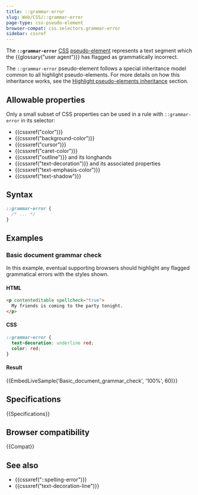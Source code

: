 ```yaml
---
title: ::grammar-error
slug: Web/CSS/::grammar-error
page-type: css-pseudo-element
browser-compat: css.selectors.grammar-error
sidebar: cssref
---
```


The **`::grammar-error`** [CSS](/en-US/docs/Web/CSS) [pseudo-element](/en-US/docs/Web/CSS/Reference/Selectors/Pseudo-elements) represents a text segment which the {{glossary("user agent")}} has flagged as grammatically incorrect.

The `::grammar-error` pseudo-element follows a special inheritance model common to all highlight pseudo-elements. For more details on how this inheritance works, see the [Highlight pseudo-elements inheritance](/en-US/docs/Web/CSS/Reference/Selectors/Pseudo-elements#highlight_pseudo-elements_inheritance) section.

## Allowable properties

Only a small subset of CSS properties can be used in a rule with `::grammar-error` in its selector:

- {{cssxref("color")}}
- {{cssxref("background-color")}}
- {{cssxref("cursor")}}
- {{cssxref("caret-color")}}
- {{cssxref("outline")}} and its longhands
- {{cssxref("text-decoration")}} and its associated properties
- {{cssxref("text-emphasis-color")}}
- {{cssxref("text-shadow")}}

## Syntax

```css
::grammar-error {
  /* ... */
}
```

## Examples

### Basic document grammar check

In this example, eventual supporting browsers should highlight any flagged grammatical errors with the styles shown.

#### HTML

```html
<p contenteditable spellcheck="true">
  My friends is coming to the party tonight.
</p>
```

#### CSS

```css
::grammar-error {
  text-decoration: underline red;
  color: red;
}
```

#### Result

{{EmbedLiveSample('Basic_document_grammar_check', '100%', 60)}}

## Specifications

{{Specifications}}

## Browser compatibility

{{Compat}}

## See also

- {{cssxref("::spelling-error")}}
- {{cssxref("text-decoration-line")}}
